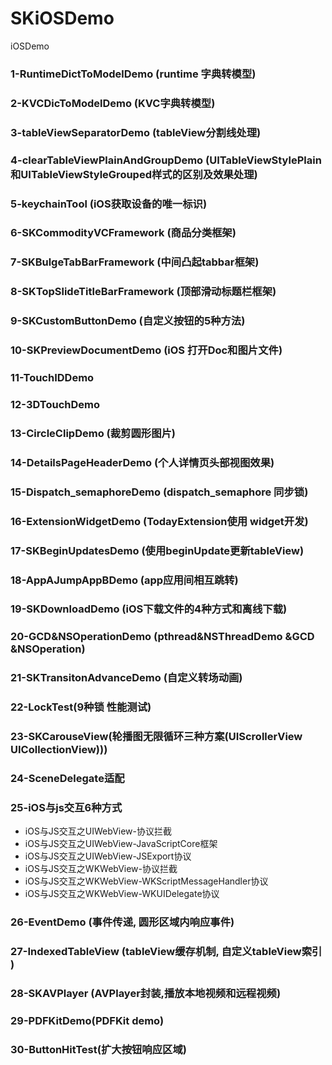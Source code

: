 # SKiOSDemo
iOSDemo



### 1-RuntimeDictToModelDemo	(runtime 字典转模型)

### 2-KVCDicToModelDemo	(KVC字典转模型)

### 3-tableViewSeparatorDemo  (tableView分割线处理)

### 4-clearTableViewPlainAndGroupDemo 	(UITableViewStylePlain和UITableViewStyleGrouped样式的区别及效果处理)

### 5-keychainTool	(iOS获取设备的唯一标识)

### 6-SKCommodityVCFramework (商品分类框架)

### 7-SKBulgeTabBarFramework	(中间凸起tabbar框架)

### 8-SKTopSlideTitleBarFramework	(顶部滑动标题栏框架)

### 9-SKCustomButtonDemo 	(自定义按钮的5种方法)

### 10-SKPreviewDocumentDemo	 (iOS 打开Doc和图片文件)

### 11-TouchIDDemo

### 12-3DTouchDemo

### 13-CircleClipDemo	(裁剪圆形图片)

### 14-DetailsPageHeaderDemo	(个人详情页头部视图效果)

### 15-Dispatch_semaphoreDemo (dispatch_semaphore 同步锁)

### 16-ExtensionWidgetDemo (TodayExtension使用 widget开发)

### 17-SKBeginUpdatesDemo (使用beginUpdate更新tableView)

### 18-AppAJumpAppBDemo (app应用间相互跳转)

### 19-SKDownloadDemo (iOS下载文件的4种方式和离线下载)

### 20-GCD&NSOperationDemo (pthread&NSThreadDemo &GCD &NSOperation)

### 21-SKTransitonAdvanceDemo (自定义转场动画)

### 22-LockTest(9种锁 性能测试)

### 23-SKCarouseView(轮播图无限循环三种方案(UIScrollerView UICollectionView)))

### 24-SceneDelegate适配

### 25-iOS与js交互6种方式
+ iOS与JS交互之UIWebView-协议拦截
+ iOS与JS交互之UIWebView-JavaScriptCore框架
+ iOS与JS交互之UIWebView-JSExport协议
+ iOS与JS交互之WKWebView-协议拦截
+ iOS与JS交互之WKWebView-WKScriptMessageHandler协议
+ iOS与JS交互之WKWebView-WKUIDelegate协议

### 26-EventDemo (事件传递, 圆形区域内响应事件)
### 27-IndexedTableView (tableView缓存机制, 自定义tableView索引 )
### 28-SKAVPlayer (AVPlayer封装,播放本地视频和远程视频)
### 29-PDFKitDemo(PDFKit demo)
### 30-ButtonHitTest(扩大按钮响应区域)
